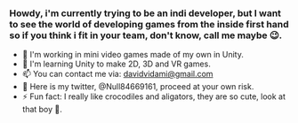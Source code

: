 ### Howdy, i'm currently trying to be an indi developer, but I want to see the world of developing games from the inside first hand so if you think i fit in your team, don't know, call me maybe 😉.

- 🔭 I'm working in mini video games made of my own in Unity.
- 🌱 I'm learning Unity to make 2D, 3D and VR games.
- 📫 You can contact me via: davidvidami@gmail.com
- 🦅 Here is my twitter, @Null84669161, proceed at your own risk.
- ⚡ Fun fact: I really like crocodiles and aligators, they are so cute, look at that boy 🐊.
